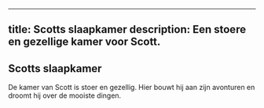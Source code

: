 
---
title: Scotts slaapkamer
description: Een stoere en gezellige kamer voor Scott.
---

## Scotts slaapkamer

De kamer van Scott is stoer en gezellig. Hier bouwt hij aan zijn avonturen en droomt hij over de mooiste dingen.
